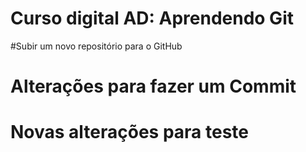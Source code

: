 # Curso digital AD: Aprendendo Git

#Subir um novo repositório para o GitHub

# Alterações para fazer um Commit

# Novas alterações para teste